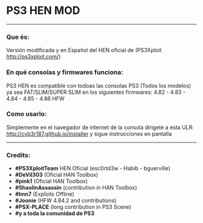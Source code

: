 # PS3 HEN MOD

---

### Que és:

Versión modificada y en Español del HEN oficial de (PS3Xploit http://ps3xploit.com/)

### En qué consolas y firmwares funciona:

PS3 HEN es compatible con todoas las consolas PS3 (Todos los modelos) ya sea FAT/SLIM/SUPER SLIM en los
siguientes firmwares: 4.82 - 4.83 - 4.84 - 4.85 - 4.86 HFW

### Como usarlo:

Simplemente en el navegador de internet de la consola dirigete a esta ULR: http://cyb3r187.github.io/installer y sigue instrucciones en pantalla

---

### Credits:

- **#PS3XploitTeam** HEN Oficial (esc0rtd3w - Habib - bguerville)
- **#DeVil303** (Oficial HAN Toolbox)
- **#pink1** (Oficial HAN Toolbox)
- **#ShaolinAssassin** (contribution in HAN Toolbox)
- **#lmn7** (Exploits Offline)
- **#Joonie** (HFW 4.84.2 and contributions)
- **#PSX-PLACE** (long contribution in PS3 Scene)
- **#y a toda la comunidad de PS3**


